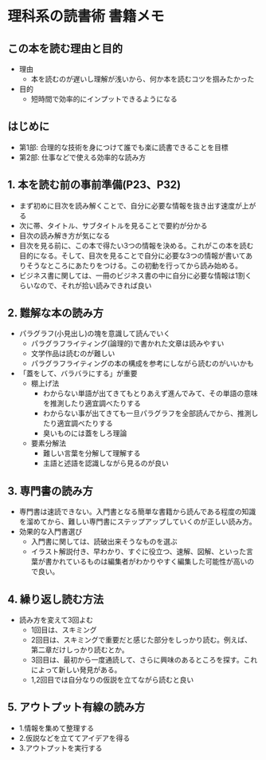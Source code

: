 # 理科系の読書術 書籍メモ

## この本を読む理由と目的
- 理由
  - 本を読むのが遅いし理解が浅いから、何か本を読むコツを掴みたかった
- 目的
  - 短時間で効率的にインプットできるようになる

## はじめに
- 第1部: 合理的な技術を身につけて誰でも楽に読書できることを目標
- 第2部: 仕事などで使える効率的な読み方

## 1. 本を読む前の事前準備(P23、P32)
- まず初めに目次を読み解くことで、自分に必要な情報を抜き出す速度が上がる
- 次に帯、タイトル、サブタイトルを見ることで要約が分かる
- 目次の読み解き方が気になる
- 目次を見る前に、この本で得たい3つの情報を決める。これがこの本を読む目的になる。そして、目次を見ることで自分に必要な3つの情報が書いてありそうなところにあたりをつける。この初動を行ってから読み始める。
- ビジネス書に関しては、一冊のビジネス書の中に自分に必要な情報は1割くらいなので、それが拾い読みできれば良い
## 2. 難解な本の読み方
- パラグラフ(小見出し)の塊を意識して読んでいく
  - パラグラフライティング(論理的)で書かれた文章は読みやすい
  - 文学作品は読むのが難しい
  - パラグラフライティングの本の構成を参考にしながら読むのがいいかも
- 「蓋をして、バラバラにする」が重要
  - 棚上げ法
    - わからない単語が出てきてもとりあえず進んでみて、その単語の意味を推測したり適宜調べたりする
    - わからない事が出てきても一旦パラグラフを全部読んでから、推測したり適宜調べたりする
    - 臭いものには蓋をしろ理論
  - 要素分解法
    - 難しい言葉を分解して理解する
    - 主語と述語を認識しながら見るのが良い
## 3. 専門書の読み方
- 専門書は速読できない。入門書となる簡単な書籍から読んである程度の知識を溜めてから、難しい専門書にステップアップしていくのが正しい読み方。
- 効果的な入門書選び
  - 入門書に関しては、読破出来そうなものを選ぶ
  - イラスト解説付き、早わかり、すぐに役立つ、速解、図解、といった言葉が書かれているものは編集者がわかりやすく編集した可能性が高いので良い。
## 4. 繰り返し読む方法
- 読み方を変えて3回よむ
  - 1回目は、スキミング
  - 2回目は、スキミングで重要だと感じた部分をしっかり読む。例えば、第二章だけしっかり読むとか。
  - 3回目は、最初から一度通読して、さらに興味のあるところを探す。これによって新しい発見がある。
  - 1,2回目では自分なりの仮説を立てながら読むと良い
## 5. アウトプット有線の読み方
- 1.情報を集めて整理する
- 2.仮説などを立ててアイデアを得る
- 3.アウトプットを実行する
